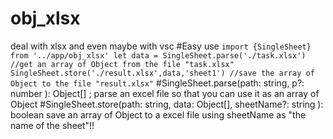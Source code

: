 # obj_xlsx
deal with xlsx and even maybe with vsc
#Easy use 
`import {SingleSheet} from '../app/obj_xlsx'
let data = SingleSheet.parse('./task.xlsx') //get an array of Object from the file "task.xlsx"
SingleSheet.store('./result.xlsx',data,'sheet1') //save the array of Object to the file "result.xlsx"`
#SingleSheet.parse(path: string, p?: number ): Object[] ;
parse an excel file so that you can use it as an array of Object
#SingleSheet.store(path: string, data: Object[], sheetName?: string ): boolean 
save an array of Object to a excel file using sheetName as "the name of the sheet"!!
